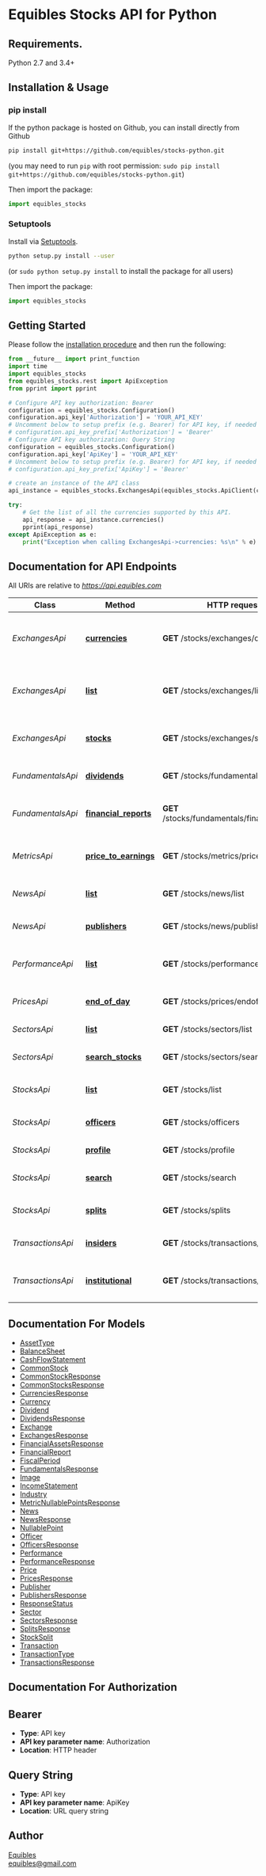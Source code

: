 # Equibles Stocks API for Python

## Requirements.

Python 2.7 and 3.4+

## Installation & Usage
### pip install

If the python package is hosted on Github, you can install directly from Github

```sh
pip install git+https://github.com/equibles/stocks-python.git
```
(you may need to run `pip` with root permission: `sudo pip install git+https://github.com/equibles/stocks-python.git`)

Then import the package:
```python
import equibles_stocks 
```

### Setuptools

Install via [Setuptools](http://pypi.python.org/pypi/setuptools).

```sh
python setup.py install --user
```
(or `sudo python setup.py install` to install the package for all users)

Then import the package:
```python
import equibles_stocks
```

## Getting Started

Please follow the [installation procedure](#installation--usage) and then run the following:

```python
from __future__ import print_function
import time
import equibles_stocks
from equibles_stocks.rest import ApiException
from pprint import pprint

# Configure API key authorization: Bearer
configuration = equibles_stocks.Configuration()
configuration.api_key['Authorization'] = 'YOUR_API_KEY'
# Uncomment below to setup prefix (e.g. Bearer) for API key, if needed
# configuration.api_key_prefix['Authorization'] = 'Bearer'
# Configure API key authorization: Query String
configuration = equibles_stocks.Configuration()
configuration.api_key['ApiKey'] = 'YOUR_API_KEY'
# Uncomment below to setup prefix (e.g. Bearer) for API key, if needed
# configuration.api_key_prefix['ApiKey'] = 'Bearer'

# create an instance of the API class
api_instance = equibles_stocks.ExchangesApi(equibles_stocks.ApiClient(configuration))

try:
    # Get the list of all the currencies supported by this API.
    api_response = api_instance.currencies()
    pprint(api_response)
except ApiException as e:
    print("Exception when calling ExchangesApi->currencies: %s\n" % e)

```

## Documentation for API Endpoints

All URIs are relative to *https://api.equibles.com*

Class | Method | HTTP request | Description
------------ | ------------- | ------------- | -------------
*ExchangesApi* | [**currencies**](docs/ExchangesApi.md#currencies) | **GET** /stocks/exchanges/currencies | Get the list of all the currencies supported by this API.
*ExchangesApi* | [**list**](docs/ExchangesApi.md#list) | **GET** /stocks/exchanges/list | Get the list of all the exchanges supported by this API.
*ExchangesApi* | [**stocks**](docs/ExchangesApi.md#stocks) | **GET** /stocks/exchanges/stocks | Get all the stocks for a given exchange.
*FundamentalsApi* | [**dividends**](docs/FundamentalsApi.md#dividends) | **GET** /stocks/fundamentals/dividends | Get the dividends for a given stock.
*FundamentalsApi* | [**financial_reports**](docs/FundamentalsApi.md#financial_reports) | **GET** /stocks/fundamentals/financialreports | Get the financial statements for a given stock.
*MetricsApi* | [**price_to_earnings**](docs/MetricsApi.md#price_to_earnings) | **GET** /stocks/metrics/pricetoearnings | Get the price to earnings ratio over time for this stock.
*NewsApi* | [**list**](docs/NewsApi.md#list) | **GET** /stocks/news/list | Get the latest news for this stock.
*NewsApi* | [**publishers**](docs/NewsApi.md#publishers) | **GET** /stocks/news/publishers | Get all the available news publishers.
*PerformanceApi* | [**list**](docs/PerformanceApi.md#list) | **GET** /stocks/performance/list | Lists the performance for a given stock.
*PricesApi* | [**end_of_day**](docs/PricesApi.md#end_of_day) | **GET** /stocks/prices/endofday | Lists the end of day prices for a given stock.
*SectorsApi* | [**list**](docs/SectorsApi.md#list) | **GET** /stocks/sectors/list | Lists all the sectors.
*SectorsApi* | [**search_stocks**](docs/SectorsApi.md#search_stocks) | **GET** /stocks/sectors/searchstocks | Lists and the stock in a given sector/industry.
*StocksApi* | [**list**](docs/StocksApi.md#list) | **GET** /stocks/list | Get a list of all the available stocks.
*StocksApi* | [**officers**](docs/StocksApi.md#officers) | **GET** /stocks/officers | Get the officers of the company.
*StocksApi* | [**profile**](docs/StocksApi.md#profile) | **GET** /stocks/profile | The profile of this stock.
*StocksApi* | [**search**](docs/StocksApi.md#search) | **GET** /stocks/search | Search among all the available stocks.
*StocksApi* | [**splits**](docs/StocksApi.md#splits) | **GET** /stocks/splits | Get all the splits for a given stock.
*TransactionsApi* | [**insiders**](docs/TransactionsApi.md#insiders) | **GET** /stocks/transactions/insiders | Lists the insider transactions for a given stock.
*TransactionsApi* | [**institutional**](docs/TransactionsApi.md#institutional) | **GET** /stocks/transactions/institutional | Lists the institutional transactions for a given stock.

## Documentation For Models

 - [AssetType](docs/AssetType.md)
 - [BalanceSheet](docs/BalanceSheet.md)
 - [CashFlowStatement](docs/CashFlowStatement.md)
 - [CommonStock](docs/CommonStock.md)
 - [CommonStockResponse](docs/CommonStockResponse.md)
 - [CommonStocksResponse](docs/CommonStocksResponse.md)
 - [CurrenciesResponse](docs/CurrenciesResponse.md)
 - [Currency](docs/Currency.md)
 - [Dividend](docs/Dividend.md)
 - [DividendsResponse](docs/DividendsResponse.md)
 - [Exchange](docs/Exchange.md)
 - [ExchangesResponse](docs/ExchangesResponse.md)
 - [FinancialAssetsResponse](docs/FinancialAssetsResponse.md)
 - [FinancialReport](docs/FinancialReport.md)
 - [FiscalPeriod](docs/FiscalPeriod.md)
 - [FundamentalsResponse](docs/FundamentalsResponse.md)
 - [Image](docs/Image.md)
 - [IncomeStatement](docs/IncomeStatement.md)
 - [Industry](docs/Industry.md)
 - [MetricNullablePointsResponse](docs/MetricNullablePointsResponse.md)
 - [News](docs/News.md)
 - [NewsResponse](docs/NewsResponse.md)
 - [NullablePoint](docs/NullablePoint.md)
 - [Officer](docs/Officer.md)
 - [OfficersResponse](docs/OfficersResponse.md)
 - [Performance](docs/Performance.md)
 - [PerformanceResponse](docs/PerformanceResponse.md)
 - [Price](docs/Price.md)
 - [PricesResponse](docs/PricesResponse.md)
 - [Publisher](docs/Publisher.md)
 - [PublishersResponse](docs/PublishersResponse.md)
 - [ResponseStatus](docs/ResponseStatus.md)
 - [Sector](docs/Sector.md)
 - [SectorsResponse](docs/SectorsResponse.md)
 - [SplitsResponse](docs/SplitsResponse.md)
 - [StockSplit](docs/StockSplit.md)
 - [Transaction](docs/Transaction.md)
 - [TransactionType](docs/TransactionType.md)
 - [TransactionsResponse](docs/TransactionsResponse.md)

## Documentation For Authorization


## Bearer

- **Type**: API key
- **API key parameter name**: Authorization
- **Location**: HTTP header

## Query String

- **Type**: API key
- **API key parameter name**: ApiKey
- **Location**: URL query string


## Author
[Equibles](https://www.equibles.com)\
equibles@gmail.com
